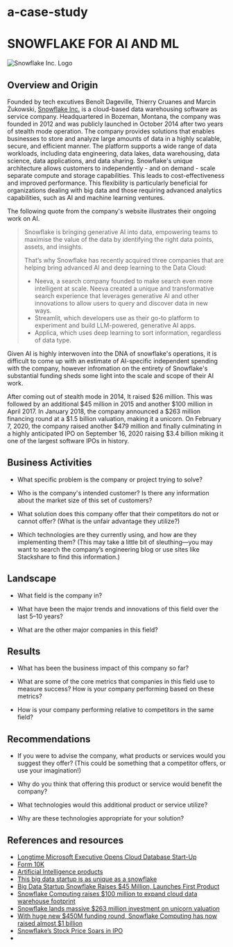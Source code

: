 # a-case-study
# SNOWFLAKE FOR AI AND ML
![Snowflake Inc. Logo](https://en.wikipedia.org/wiki/Snowflake_Inc.#/media/File:Snowflake_Logo.svg)
## Overview and Origin

Founded by tech excutives Benoît Dageville, Thierry Cruanes and Marcin Żukowski, [Snowflake Inc.](https://www.snowflake.com/en/) is a cloud-based data warehousing software as service company. Headquartered in Bozeman, Montana, the company was founded in 2012 and was publicly launched in October 2014 after two years of stealth mode operation. The company provides solutions that enables businesses to store and analyze large amounts of data in a highly scalable, secure, and efficient manner. The platform supports a wide range of data workloads, including data engineering, data lakes, data warehousing, data science, data applications, and data sharing. Snowflake's unique architecture allows customers to independently - and on demand -  scale separate compute and storage capabilities. This leads to cost-effectiveness and improved performance. This flexibility is particularly beneficial for organizations dealing with big data and those requiring advanced analytics capabilities, such as AI and machine learning ventures.

The following quote from the company's website illustrates their ongoing work on AI. 
> Snowflake is bringing generative AI into data, empowering teams to maximise the value of the data by identifying the right data points, assets, and insights.
>
> That’s why Snowflake has recently acquired three companies that are helping bring advanced AI and deep learning to the Data Cloud:
>
> - Neeva, a search company founded to make search even more intelligent at scale. Neeva created a unique and transformative search experience that leverages generative AI and other innovations to allow users to query and discover data in new ways.
> - Streamlit, which developers use as their go-to platform to experiment and build LLM-powered, generative AI apps.
> - Applica, which uses deep learning to sort information, regardless of data type.

Given AI is highly interwoven into the DNA of snowflake's operations, it is difficult to come up with an estimate of AI-specific independent spending with the company, however infromation on the entirety of Snowflake's substantial funding sheds some light into the scale and scope of their AI work. 

After coming out of stealth mode in 2014, It raised $26 million. This was followed by an additional $45 million in 2015 and another $100 million in April 2017. In January 2018, the company announced a $263 million financing round at a $1.5 billion valuation, making it a unicorn. On February 7, 2020, the company raised another $479 million and finally culminating in a highly anticipated IPO on September 16, 2020 raising $3.4 billion miking it one of the largest software IPOs in history. 

## Business Activities

* What specific problem is the company or project trying to solve?

* Who is the company's intended customer? Is there any information about the market size of this set of customers?

* What solution does this company offer that their competitors do not or cannot offer? (What is the unfair advantage they utilize?)

* Which technologies are they currently using, and how are they implementing them? (This may take a little bit of sleuthing&mdash;you may want to search the company’s engineering blog or use sites like Stackshare to find this information.)

## Landscape

* What field is the company in?

* What have been the major trends and innovations of this field over the last 5&ndash;10 years?

* What are the other major companies in this field?

## Results

* What has been the business impact of this company so far?

* What are some of the core metrics that companies in this field use to measure success? How is your company performing based on these metrics?

* How is your company performing relative to competitors in the same field?

## Recommendations

* If you were to advise the company, what products or services would you suggest they offer? (This could be something that a competitor offers, or use your imagination!)

* Why do you think that offering this product or service would benefit the company?

* What technologies would this additional product or service utilize?

* Why are these technologies appropriate for your solution?

## References and resources 
- [Longtime Microsoft Executive Opens Cloud Database Start-Up](https://archive.nytimes.com/bits.blogs.nytimes.com/2014/10/21/longtime-microsoft-executive-opens-cloud-database-start-up/)
- [Form 10K](https://www.sec.gov/ix?doc=/Archives/edgar/data/1640147/000164014723000030/snow-20230131.htm)
- [Artificial Intelligence products](https://www.snowflake.com/trending/artificial-intelligence-products)
- [This big data startup is as unique as a snowflake](https://fortune.com/2015/06/23/big-data-startup-snowflake/)
- [Big Data Startup Snowflake Raises $45 Million, Launches First Product](https://www.vox.com/2015/6/23/11563788/big-data-startup-snowflake-raises-45-million-launches-first-product)
- [Snowflake Computing raises $100 million to expand cloud data warehouse footprint](https://www.zdnet.com/article/snowflake-computing-raises-100-million-to-expand-cloud-data-warehouse-footprint/)
- [Snowflake lands massive $263 million investment on unicorn valuation](https://techcrunch.com/2018/01/25/snowflake-lands-263-million-investment-on-unicorn-valuation/)
- [With huge new $450M funding round, Snowflake Computing has now raised almost $1 billion](https://www.geekwire.com/2018/huge-new-450m-funding-round-snowflake-computing-now-raised-almost-1-billion/)
- [Snowflake’s Stock Price Soars in IPO](https://www.wsj.com/articles/snowflakes-shares-soar-in-ipo-11600275246)
- 
